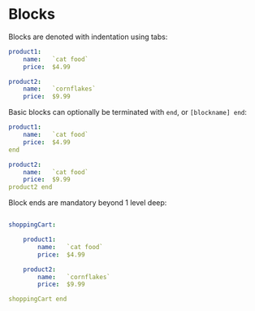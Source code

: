 Blocks
======


Blocks are denoted with indentation using tabs:

```yaml
product1:
	name:	`cat food`
	price:	$4.99

product2:
	name:	`cornflakes`
	price: 	$9.99
```


Basic blocks can optionally be terminated with `end`, or `[blockname] end`:

```yaml
product1:
	name:	`cat food`
	price:	$4.99
end

product2:
	name:	`cat food`
	price:	$9.99
product2 end
```

Block ends are mandatory beyond 1 level deep:

```yaml

shoppingCart:

	product1:
		name:	`cat food`
		price:	$4.99

	product2:
		name:	`cornflakes`
		price:	$9.99

shoppingCart end
```



